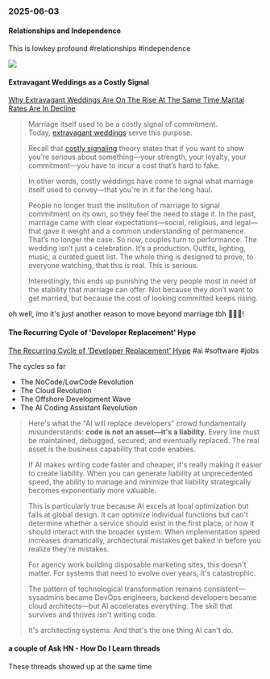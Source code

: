 ### 2025-06-03
#### Relationships and Independence
This is lowkey profound #relationships #independence

![](https://x.com/AmandaAskell/status/1929283353875980792)

#### Extravagant Weddings as a Costly Signal
[Why Extravagant Weddings Are On The Rise At The Same Time Marital Rates Are In Decline](https://www.robkhenderson.com/p/why-extravagant-weddings-are-on-the)

> Marriage itself used to be a costly signal of commitment. Today, [extravagant weddings](https://www.usatoday.com/story/opinion/voices/2023/06/20/wedding-budget-costs-expensive-expectations/70314812007/) serve this purpose.
> 
> Recall that [costly signaling](https://www.robkhenderson.com/p/theres-nothing-wrong-with-signaling) theory states that if you want to show you’re serious about something—your strength, your loyalty, your commitment—you have to incur a cost that’s hard to fake.

> In other words, costly weddings have come to signal what marriage itself used to convey—that you're in it for the long haul.
> 
> People no longer trust the institution of marriage to signal commitment on its own, so they feel the need to stage it. In the past, marriage came with clear expectations—social, religious, and legal—that gave it weight and a common understanding of permanence. That’s no longer the case. So now, couples turn to performance. The wedding isn’t just a celebration. It’s a production. Outfits, lighting, music, a curated guest list. The whole thing is designed to prove, to everyone watching, that this is real. This is serious.
> 
> Interestingly, this ends up punishing the very people most in need of the stability that marriage can offer. Not because they don’t want to get married, but because the cost of looking committed keeps rising.

oh well, imo it's just another reason to move beyond marriage tbh 🤷🏽‍♂️!

#### The Recurring Cycle of 'Developer Replacement' Hype
[The Recurring Cycle of 'Developer Replacement' Hype](https://alonso.network/the-recurring-cycle-of-developer-replacement-hype/) #ai #software #jobs 

The cycles so far

- The NoCode/LowCode Revolution
- The Cloud Revolution
- The Offshore Development Wave
- The AI Coding Assistant Revolution

> Here's what the "AI will replace developers" crowd fundamentally misunderstands: **code is not an asset—it's a liability.** Every line must be maintained, debugged, secured, and eventually replaced. The real asset is the business capability that code enables.
> 
> If AI makes writing code faster and cheaper, it's really making it easier to create liability. When you can generate liability at unprecedented speed, the ability to manage and minimize that liability strategically becomes exponentially more valuable.
> 
> This is particularly true because AI excels at local optimization but fails at global design. It can optimize individual functions but can't determine whether a service should exist in the first place, or how it should interact with the broader system. When implementation speed increases dramatically, architectural mistakes get baked in before you realize they're mistakes.
> 
> For agency work building disposable marketing sites, this doesn't matter. For systems that need to evolve over years, it's catastrophic.
> 
> The pattern of technological transformation remains consistent—sysadmins became DevOps engineers, backend developers became cloud architects—but AI accelerates everything. The skill that survives and thrives isn't writing code.
> 
> It's architecting systems. And that's the one thing AI can't do.

#### a couple of Ask HN - How Do I Learn threads
These threads showed up at the same time 